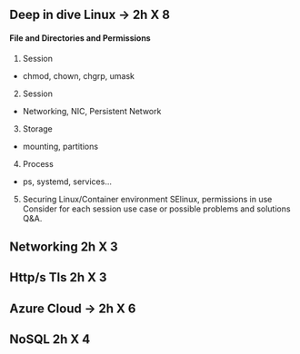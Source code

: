 ## Deep in dive Linux -> 2h X 8
#### File and Directories and Permissions
1. Session
* chmod, chown, chgrp, umask
2. Session
* Networking, NIC, Persistent Network
3. Storage
* mounting, partitions 
4. Process
* ps, systemd, services...
5. Securing Linux/Container environment
SElinux, permissions in use
Consider for each session use case or possible problems and solutions Q&A.
## Networking 2h X 3
## Http/s Tls 2h X 3
## Azure Cloud -> 2h X 6
## NoSQL 2h X 4



